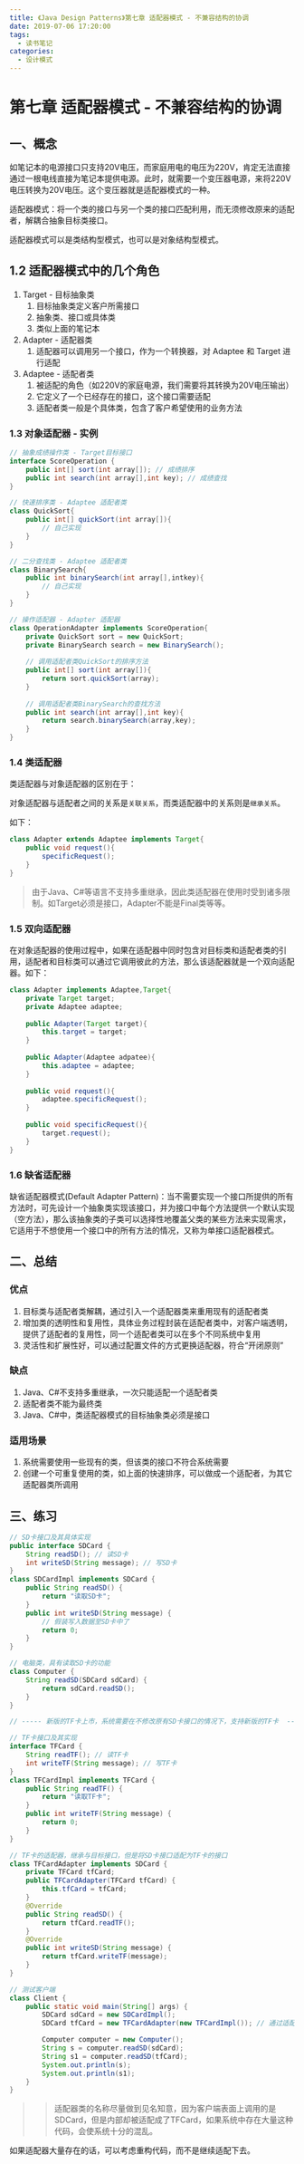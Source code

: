 ```yaml
---
title: 《Java Design Patterns》第七章 适配器模式 - 不兼容结构的协调
date: 2019-07-06 17:20:00
tags: 
  - 读书笔记
categories:
  - 设计模式
---
```


# 第七章 适配器模式 - 不兼容结构的协调

## 一、概念

如笔记本的电源接口只支持20V电压，而家庭用电的电压为220V，肯定无法直接通过一根电线直接为笔记本提供电源。此时，就需要一个变压器电源，来将220V电压转换为20V电压。这个变压器就是适配器模式的一种。

适配器模式：将一个类的接口与另一个类的接口匹配利用，而无须修改原来的适配者，解耦合抽象目标类接口。

适配器模式可以是类结构型模式，也可以是对象结构型模式。

## 1.2 适配器模式中的几个角色

1. Target - 目标抽象类
   1. 目标抽象类定义客户所需接口
   2. 抽象类、接口或具体类
   3. 类似上面的笔记本
2. Adapter - 适配器类
   1. 适配器可以调用另一个接口，作为一个转换器，对 Adaptee 和 Target 进行适配
3. Adaptee - 适配者类
   1. 被适配的角色（如220V的家庭电源，我们需要将其转换为20V电压输出）
   2. 它定义了一个已经存在的接口，这个接口需要适配
   3. 适配者类一般是个具体类，包含了客户希望使用的业务方法

### 1.3 对象适配器 - 实例

```java
// 抽象成绩操作类 - Target目标接口
interface ScoreOperation {
    public int[] sort(int array[]); // 成绩排序
    public int search(int array[],int key); // 成绩查找
}

// 快速排序类 - Adaptee 适配者类
class QuickSort{
    public int[] quickSort(int array[]){
        // 自己实现
    }
}

// 二分查找类 - Adaptee 适配者类
class BinarySearch{
    public int binarySearch(int array[],intkey){
        // 自己实现
    }
}

// 操作适配器 - Adapter 适配器
class OperationAdapter implements ScoreOperation{
    private QuickSort sort = new QuickSort;
    private BinarySearch search = new BinarySearch();
    
    // 调用适配者类QuickSort的排序方法
    public int[] sort(int array[]){
        return sort.quickSort(array);
    }
    
    // 调用适配者类BinarySearch的查找方法
    public int search(int array[],int key){
        return search.binarySearch(array,key);
    }
}
```

### 1.4 类适配器

类适配器与对象适配器的区别在于：

对象适配器与适配者之间的关系是`关联关系`，而类适配器中的关系则是`继承关系`。

如下：

```java
class Adapter extends Adaptee implements Target{
    public void request(){
        specificRequest();
    }
}
```

> 由于Java、C#等语言不支持多重继承，因此类适配器在使用时受到诸多限制。如Target必须是接口，Adapter不能是Final类等等。

### 1.5 双向适配器

在对象适配器的使用过程中，如果在适配器中同时包含对目标类和适配者类的引用，适配者和目标类可以通过它调用彼此的方法，那么该适配器就是一个双向适配器。如下：

```java
class Adapter implements Adaptee,Target{
    private Target target;
    private Adaptee adaptee;
    
    public Adapter(Target target){
        this.target = target;
    }
    
    public Adapter(Adaptee adpatee){
        this.adaptee = adaptee;
    }
    
    public void request(){
        adaptee.specificRequest();
    }
    
    public void specificRequest(){
        target.request();
    }
}
```

### 1.6 缺省适配器

缺省适配器模式(Default Adapter Pattern)：当不需要实现一个接口所提供的所有方法时，可先设计一个抽象类实现该接口，并为接口中每个方法提供一个默认实现（空方法），那么该抽象类的子类可以选择性地覆盖父类的某些方法来实现需求，它适用于不想使用一个接口中的所有方法的情况，又称为单接口适配器模式。

## 二、总结

### 优点

1. 目标类与适配者类解耦，通过引入一个适配器类来重用现有的适配者类
2. 增加类的透明性和复用性，具体业务过程封装在适配者类中，对客户端透明，提供了适配者的复用性，同一个适配者类可以在多个不同系统中复用
3. 灵活性和扩展性好，可以通过配置文件的方式更换适配器，符合“开闭原则”

### 缺点

1. Java、C#不支持多重继承，一次只能适配一个适配者类
2. 适配者类不能为最终类
3. Java、C#中，类适配器模式的目标抽象类必须是接口

### 适用场景

1. 系统需要使用一些现有的类，但该类的接口不符合系统需要
2. 创建一个可重复使用的类，如上面的快速排序，可以做成一个适配者，为其它适配器类所调用

## 三、练习

```java
// SD卡接口及其具体实现
public interface SDCard {
    String readSD(); // 读SD卡
    int writeSD(String message); // 写SD卡
}
class SDCardImpl implements SDCard {
    public String readSD() {
        return "读取SD卡";
    }
    public int writeSD(String message) {
        // 假装写入数据至SD卡中了
        return 0;
    }
}

// 电脑类，具有读取SD卡的功能
class Computer {
    String readSD(SDCard sdCard) {
        return sdCard.readSD();
    }
}

// ----- 新版的TF卡上市，系统需要在不修改原有SD卡接口的情况下，支持新版的TF卡  -----

// TF卡接口及其实现
interface TFCard {
    String readTF(); // 读TF卡
    int writeTF(String message); // 写TF卡
}
class TFCardImpl implements TFCard {
    public String readTF() {
        return "读取TF卡";
    }
    public int writeTF(String message) {
        return 0;
    }
}

// TF卡的适配器，继承与目标接口，但是将SD卡接口适配为TF卡的接口
class TFCardAdapter implements SDCard {
    private TFCard tfCard;
    public TFCardAdapter(TFCard tfCard) {
        this.tfCard = tfCard;
    }
    @Override
    public String readSD() {
        return tfCard.readTF();
    }
    @Override
    public int writeSD(String message) {
        return tfCard.writeTF(message);
    }
}

// 测试客户端
class Client {
    public static void main(String[] args) {
        SDCard sdCard = new SDCardImpl();
        SDCard tfCard = new TFCardAdapter(new TFCardImpl()); // 通过适配器，将TFCard适配为SDCard

        Computer computer = new Computer();
        String s = computer.readSD(sdCard);
        String s1 = computer.readSD(tfCard);
        System.out.println(s);
        System.out.println(s1);
    }
}
```

> > 适配器类的名称尽量做到见名知意，因为客户端表面上调用的是SDCard，但是内部却被适配成了TFCard，如果系统中存在大量这种代码，会使系统十分的混乱。

如果适配器大量存在的话，可以考虑重构代码，而不是继续适配下去。
